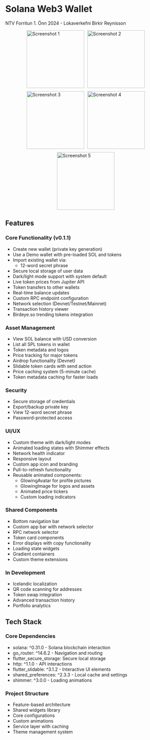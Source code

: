 # Solana Web3 Wallet

NTV Forritun 1. Önn 2024 - Lokaverkefni 
Birkir Reynisson

<div style="display: flex; justify-content: center; gap: 10px; flex-wrap: wrap;">
    <img src="https://github.com/user-attachments/assets/34668e83-c9cd-4a6f-8d79-edf235bfaae4" width="180" alt="Screenshot 1"/>
    <img src="https://github.com/user-attachments/assets/98f050c6-328e-4f55-b8d8-79353aea7c4a" width="180" alt="Screenshot 2"/>
    <img src="https://github.com/user-attachments/assets/9dba8a7a-35cb-4ac7-8dec-3929ffa0d28d" width="180" alt="Screenshot 3"/>
    <img src="https://github.com/user-attachments/assets/76e2b7ab-8548-41c2-aadb-258625176c8b" width="180" alt="Screenshot 4"/>
    <img src="https://github.com/user-attachments/assets/206f6988-263f-4cf5-9363-97fe7de132a0" width="180" alt="Screenshot 5"/>
</div>






## Features

### Core Functionality (v0.1.1)
- Create new wallet (private key generation)
- Use a Demo wallet with pre-loaded SOL and tokens
- Import existing wallet via:
  - 12-word secret phrase
- Secure local storage of user data
- Dark/light mode support with system default
- Live token prices from Jupiter API
- Token transfers to other wallets
- Real-time balance updates
- Custom RPC endpoint configuration
- Network selection (Devnet/Testnet/Mainnet)
- Transaction history viewer
- Birdeye.so trending tokens integration

### Asset Management
- View SOL balance with USD conversion
- List all SPL tokens in wallet
- Token metadata and logos
- Price tracking for major tokens
- Airdrop functionality (Devnet)
- Slidable token cards with send action
- Price caching system (5-minute cache)
- Token metadata caching for faster loads

### Security
- Secure storage of credentials
- Export/backup private key
- View 12-word secret phrase
- Password-protected access

### UI/UX
- Custom theme with dark/light modes
- Animated loading states with Shimmer effects
- Network health indicator
- Responsive layout
- Custom app icon and branding
- Pull-to-refresh functionality
- Reusable animated components:
  - GlowingAvatar for profile pictures
  - GlowingImage for logos and assets
  - Animated price tickers
  - Custom loading indicators

### Shared Components
- Bottom navigation bar
- Custom app bar with network selector
- RPC network selector
- Token card components
- Error displays with copy functionality
- Loading state widgets
- Gradient containers
- Custom theme extensions

### In Development
- Icelandic localization
- QR code scanning for addresses
- Token swap integration
- Advanced transaction history
- Portfolio analytics

## Tech Stack

### Core Dependencies
- solana: ^0.31.0 - Solana blockchain interaction
- go_router: ^14.6.2 - Navigation and routing
- flutter_secure_storage: Secure local storage
- http: ^1.1.0 - API interactions
- flutter_slidable: ^3.1.2 - Interactive UI elements
- shared_preferences: ^2.3.3 - Local cache and settings
- shimmer: ^3.0.0 - Loading animations

### Project Structure
- Feature-based architecture
- Shared widgets library
- Core configurations
- Custom animations
- Service layer with caching
- Theme management system
